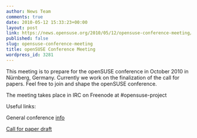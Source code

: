 ```yaml
---
author: News Team
comments: true
date: 2010-05-12 15:33:23+00:00
layout: post
link: https://news.opensuse.org/2010/05/12/opensuse-conference-meeting/
published: false
slug: opensuse-conference-meeting
title: openSUSE Conference Meeting
wordpress_id: 3281
---
```


This meeting is to prepare for the openSUSE conference in October 2010 in Nürnberg, Germany. Currently we work on the finalization of the call for papers. Feel free to join and shape the openSUSE conference.

The meeting takes place in IRC on Freenode at #opensuse-project

Useful links:

General conference [info ](//en.opensuse.org/Conference_2010)

[Call for paper draft](//en.opensuse.org/Conference_2010/Call_For_Papers#Call_for_Papers_for_the_openSUSE_Conference_2010)
